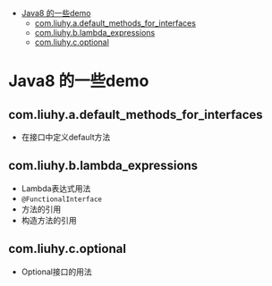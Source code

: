 <!-- TOC depthFrom:1 depthTo:6 withLinks:1 updateOnSave:1 orderedList:0 -->

- [Java8 的一些demo](#java8-的一些demo)
	- [com.liuhy.a.default_methods_for_interfaces](#comliuhyadefaultmethodsforinterfaces)
	- [com.liuhy.b.lambda_expressions](#comliuhyblambdaexpressions)
	- [com.liuhy.c.optional](#comliuhycoptional)

<!-- /TOC -->

# Java8 的一些demo

## com.liuhy.a.default_methods_for_interfaces
- 在接口中定义default方法

## com.liuhy.b.lambda_expressions
- Lambda表达式用法
- `@FunctionalInterface`
- 方法的引用
- 构造方法的引用

## com.liuhy.c.optional
- Optional接口的用法

